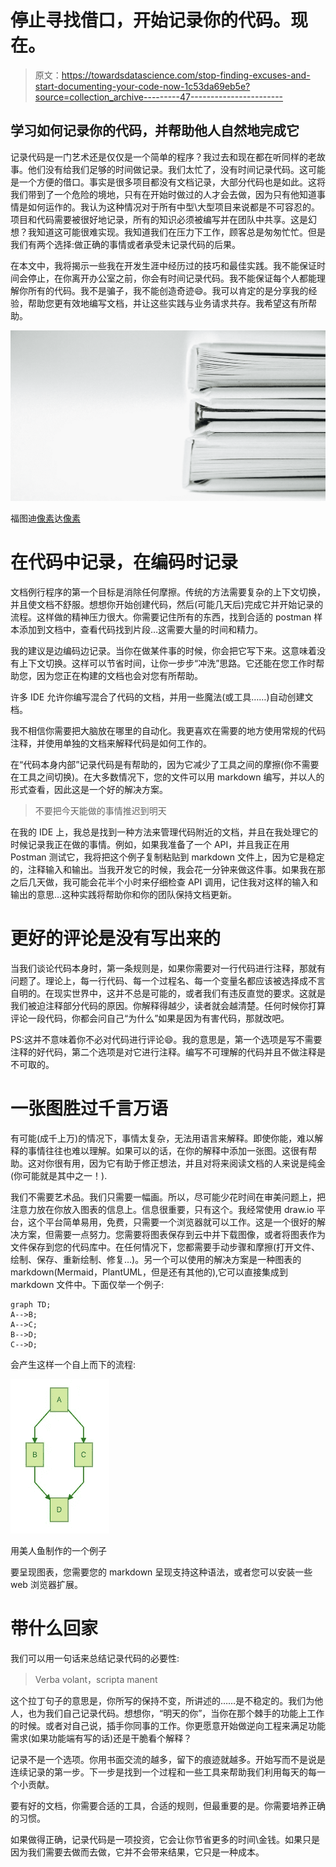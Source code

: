 # 停止寻找借口，开始记录你的代码。现在。

> 原文：<https://towardsdatascience.com/stop-finding-excuses-and-start-documenting-your-code-now-1c53da69eb5e?source=collection_archive---------47----------------------->

## 学习如何记录你的代码，并帮助他人自然地完成它

记录代码是一门艺术还是仅仅是一个简单的程序？我过去和现在都在听同样的老故事。他们没有给我们足够的时间做记录。我们太忙了，没有时间记录代码。这可能是一个方便的借口。事实是很多项目都没有文档记录，大部分代码也是如此。这将我们带到了一个危险的境地，只有在开始时做过的人才会去做，因为只有他知道事情是如何运作的。我认为这种情况对于所有中型\大型项目来说都是不可容忍的。项目和代码需要被很好地记录，所有的知识必须被编写并在团队中共享。这是幻想？我知道这可能很难实现。我知道我们在压力下工作，顾客总是匆匆忙忙。但是我们有两个选择:做正确的事情或者承受未记录代码的后果。

在本文中，我将揭示一些我在开发生涯中经历过的技巧和最佳实践。我不能保证时间会停止，在你离开办公室之前，你会有时间记录代码。我不能保证每个人都能理解你所有的代码。我不是骗子，我不能创造奇迹😄。我可以肯定的是分享我的经验，帮助您更有效地编写文档，并让这些实践与业务请求共存。我希望这有所帮助。

![](img/2e8f0543ba031774a472c5a3dd197f36.png)

福图迪[像素](https://pixabay.com/it/users/Pexels-2286921/?utm_source=link-attribution&utm_medium=referral&utm_campaign=image&utm_content=1845614)达[像素](https://pixabay.com/it/?utm_source=link-attribution&utm_medium=referral&utm_campaign=image&utm_content=1845614)

# 在代码中记录，在编码时记录

文档例行程序的第一个目标是消除任何摩擦。传统的方法需要复杂的上下文切换，并且使文档不舒服。想想你开始创建代码，然后(可能几天后)完成它并开始记录的流程。这样做的精神压力很大。你需要记住所有的东西，找到合适的 postman 样本添加到文档中，查看代码找到片段…这需要大量的时间和精力。

我的建议是边编码边记录。当你在做某件事的时候，你会把它写下来。这意味着没有上下文切换。这样可以节省时间，让你一步步“冲洗”思路。它还能在您工作时帮助您，因为您正在构建的文档也会对您有所帮助。

许多 IDE 允许你编写混合了代码的文档，并用一些魔法(或工具……)自动创建文档。

我不相信你需要把大脑放在哪里的自动化。我更喜欢在需要的地方使用常规的代码注释，并使用单独的文档来解释代码是如何工作的。

在“代码本身内部”记录代码是有帮助的，因为它减少了工具之间的摩擦(你不需要在工具之间切换)。在大多数情况下，您的文件可以用 markdown 编写，并以人的形式查看，因此这是一个好的解决方案。

> 不要把今天能做的事情推迟到明天

在我的 IDE 上，我总是找到一种方法来管理代码附近的文档，并且在我处理它的时候记录我正在做的事情。例如，如果我准备了一个 API，并且我正在用 Postman 测试它，我将把这个例子复制粘贴到 markdown 文件上，因为它是稳定的，注释输入和输出。当我开发它的时候，我会花一分钟来做这件事。如果我在那之后几天做，我可能会花半个小时来仔细检查 API 调用，记住我对这样的输入和输出的意思…这种实践将帮助你和你的团队保持文档更新。

# 更好的评论是没有写出来的

当我们谈论代码本身时，第一条规则是，如果你需要对一行代码进行注释，那就有问题了。理论上，每一行代码、每一个过程名、每一个变量名都应该被选择成不言自明的。在现实世界中，这并不总是可能的，或者我们有违反直觉的要求。这就是我们被迫注释部分代码的原因。你解释得越少，读者就会越清楚。任何时候你打算评论一段代码，你都会问自己“为什么”如果是因为有害代码，那就改吧。

PS:这并不意味着你不必对代码进行评论😄。我的意思是，第一个选项是写不需要注释的好代码，第二个选项是对它进行注释。编写不可理解的代码并且不做注释是不可取的。

# 一张图胜过千言万语

有可能(成千上万)的情况下，事情太复杂，无法用语言来解释。即使你能，难以解释的事情往往也难以理解。如果可以的话，在你的解释中添加一张图。这很有帮助。这对你很有用，因为它有助于修正想法，并且对将来阅读文档的人来说是纯金(你可能就是其中之一！).

我们不需要艺术品。我们只需要一幅画。所以，尽可能少花时间在审美问题上，把注意力放在你放入图表的信息上。信息很重要，只有这个。我经常使用 draw.io 平台，这个平台简单易用，免费，只需要一个浏览器就可以工作。这是一个很好的解决方案，但需要一点努力。您需要将图表保存到云中并下载图像，或者将图表作为文件保存到您的代码库中。在任何情况下，您都需要手动步骤和摩擦(打开文件、绘制、保存、重新绘制、修复…)。另一个可以使用的解决方案是一种图表的 markdown(Mermaid，PlantUML，但是还有其他的),它可以直接集成到 markdown 文件中。下面仅举一个例子:

```
graph TD;     
A-->B;     
A-->C;     
B-->D;     
C-->D;
```

会产生这样一个自上而下的流程:

![](img/3b4ef5338bc327d5bbd5387c4e511bfb.png)

用美人鱼制作的一个例子

要呈现图表，您需要您的 markdown 呈现支持这种语法，或者您可以安装一些 web 浏览器扩展。

# 带什么回家

我们可以用一句话来总结记录代码的必要性:

> Verba volant，scripta manent

这个拉丁句子的意思是，你所写的保持不变，所讲述的……是不稳定的。我们为他人，也为我们自己记录代码。想想你，“明天的你”，当你在那个棘手的功能上工作的时候。或者对自己说，插手你同事的工作。你更愿意开始做逆向工程来满足功能需求(如果功能端有写的话)还是干脆看个解释？

记录不是一个选项。你用书面交流的越多，留下的痕迹就越多。开始写而不是说是连续记录的第一步。下一步是找到一个过程和一些工具来帮助我们利用每天的每一个小贡献。

要有好的文档，你需要合适的工具，合适的规则，但最重要的是。你需要培养正确的习惯。

如果做得正确，记录代码是一项投资，它会让你节省更多的时间\金钱。如果只是因为我们需要去做而去做，它并不会带来结果，它只是一种成本。